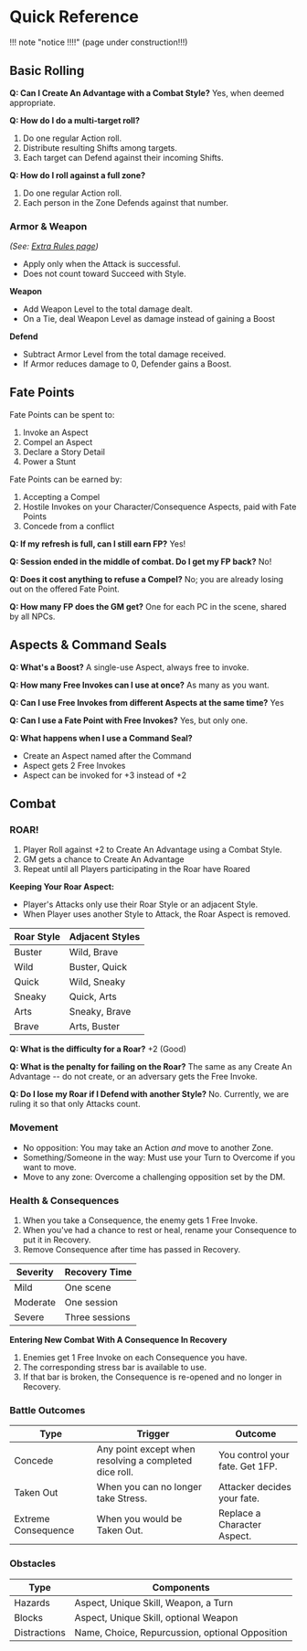 # Quick Reference

!!! note "notice !!!!"
    (page under construction!!!)

<!--- TODO: Should we use collapsible admonitions to help find what you need without feeling lost, or would that complicate Ctrl+Z too much? things for kyuu to true think about. ---> 

## Basic Rolling

<!--- TODO: I might add the graphical colored version of the Four Actions table I made --->

**Q: Can I Create An Advantage with a Combat Style?**
Yes, when deemed appropriate.

**Q: How do I do a multi-target roll?**
1. Do one regular Action roll.
2. Distribute resulting Shifts among targets. 
3. Each target can Defend against their incoming Shifts.

**Q: How do I roll against a full zone?**
1. Do one regular Action roll. 
2. Each person in the Zone Defends against that number. 

### Armor & Weapon
*(See: [Extra Rules page](adopted-rules))*

* Apply only when the Attack is successful. 
* Does not count toward Succeed with Style.

**Weapon**
* Add Weapon Level to the total damage dealt. 
* On a Tie, deal Weapon Level as damage instead of gaining a Boost

**Defend**
* Subtract Armor Level from the total damage received.
* If Armor reduces damage to 0, Defender gains a Boost. 

## Fate Points

Fate Points can be spent to:
1. Invoke an Aspect
2. Compel an Aspect
3. Declare a Story Detail
4. Power a Stunt

Fate Points can be earned by:
1. Accepting a Compel
2. Hostile Invokes on your Character/Consequence Aspects, paid with Fate Points
3. Concede from a conflict

**Q: If my refresh is full, can I still earn FP?**
Yes!

**Q: Session ended in the middle of combat. Do I get my FP back?**
No! 

**Q: Does it cost anything to refuse a Compel?**
No; you are already losing out on the offered Fate Point. 

**Q: How many FP does the GM get?**
One for each PC in the scene, shared by all NPCs.

## Aspects & Command Seals

**Q: What's a Boost?**
A single-use Aspect, always free to invoke.

**Q: How many Free Invokes can I use at once?**
As many as you want. 

**Q: Can I use Free Invokes from different Aspects at the same time?**
Yes

**Q: Can I use a Fate Point with Free Invokes?**
Yes, but only one.

**Q: What happens when I use a Command Seal?**
* Create an Aspect named after the Command
* Aspect gets 2 Free Invokes
* Aspect can be invoked for +3 instead of +2

## Combat

### ROAR!

1. Player Roll against +2 to Create An Advantage using a Combat Style.
2. GM gets a chance to Create An Advantage
3. Repeat until all Players participating in the Roar have Roared

**Keeping Your Roar Aspect:**
*  Player's Attacks only use their Roar Style or an adjacent Style. 
*  When Player uses another Style to Attack, the Roar Aspect is removed.

| Roar Style | Adjacent Styles |
| ---- | ---- |
| Buster | Wild, Brave |
| Wild | Buster, Quick |
| Quick | Wild, Sneaky |
| Sneaky | Quick, Arts |
| Arts | Sneaky, Brave | 
| Brave | Arts, Buster | 

**Q: What is the difficulty for a Roar?**
+2 (Good)

**Q: What is the penalty for failing on the Roar?**
The same as any Create An Advantage -- do not create, or an adversary gets the Free Invoke.

**Q: Do I lose my Roar if I Defend with another Style?**
No. Currently, we are ruling it so that only Attacks count.

### Movement

* No opposition: You may take an Action *and* move to another Zone.
* Something/Someone in the way: Must use your Turn to Overcome if you want to move.
* Move to any zone: Overcome a challenging opposition set by the DM.

### Health & Consequences

1. When you take a Consequence, the enemy gets 1 Free Invoke.
2. When you've had a chance to rest or heal, rename your Consequence to put it in Recovery. 
3. Remove Consequence after time has passed in Recovery.

| Severity | Recovery Time |
|--------|------|
| Mild | One scene |
| Moderate | One session |
| Severe | Three sessions |

**Entering New Combat With A Consequence In Recovery**
1. Enemies get 1 Free Invoke on each Consequence you have. 
2. The corresponding stress bar is available to use. 
3. If that bar is broken, the Consequence is re-opened and no longer in Recovery.

### Battle Outcomes

| Type | Trigger | Outcome |
|---------|-----|-----|
| Concede | Any point except when resolving a completed dice roll. | You control your fate. Get 1FP. |
| Taken Out | When you can no longer take Stress. | Attacker decides your fate. |
| Extreme Consequence | When you would be Taken Out. | Replace a Character Aspect. | 

### Obstacles
| Type | Components |
| ----- | -------------- |
| Hazards | Aspect, Unique Skill, Weapon, a Turn |
| Blocks | Aspect, Unique Skill, optional Weapon | 
| Distractions | Name, Choice, Repurcussion, optional Opposition | 